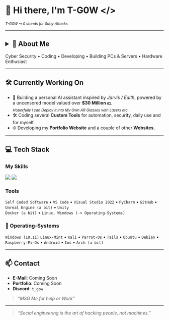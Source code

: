 # 👋 Hi there, I'm T-G0W </>
<sub><i> T-G0W ↬ 0 stands for 0day Attacks</i></sub>

---

## <details><summary>🧠 About Me</summary>VHJ5IHRvIGJlIFRoZSAyLiBUb255</details>

Cyber Security • Coding • Developing • Building PCs & Servers • Hardware Enthusiast

---

## 🛠 Currently Working On

- 🧠 Building a personal AI assistant inspired by *Jarvis / Edith*, powered by a uncensored model valued over **$30 Million 💵**.
<br><sub><i>Hoperfully i can Deploy it into My Own AR Glasses with Lasers etc..</i></sub>
- 🛠 Coding several **Custom Tools** for automation, security, daily use and for myself.
- 🌐 Developing my **Portfolio Website** and a couple of other **Websites**.

---

## 💻 Tech Stack

### My Skills  

<p align="left">
  <img src="https://skillicons.dev/icons?i=python,html,css,js,cpp,php" />
  <img src="https://custom-icon-badges.demolab.com/badge/DuckyScript-blue?style=flat&logo=terminal" />
</p>

### Tools  

`Self Coded Software` • `VS Code` • `Visual Studio 2022` • `PyCharm` • `GitHub` • `Unreal Engine (a bit)` • `Unity`  
`Docker (a bit)` • `Linux, Windows (-> Operating-Systems)`

### 💖 Operating-Systems

`Windows (10,11)` `Linux-Mint` • `Kali` • `Parrot-Os` • `Tails` • `Ubuntu` • `Debian` • `Raspberry-Pi-Os` • `Android` • `Ios` • `Arch (a bit)`

---

## 📫 Contact

- **E-Mail**: Coming Soon
- **Portfolio**: Coming Soon
- **Discord**: `t_gow`
> _“MSG Me for help or Work”_

---

> _“Social engineering is the art of hacking people, not machines.”_
